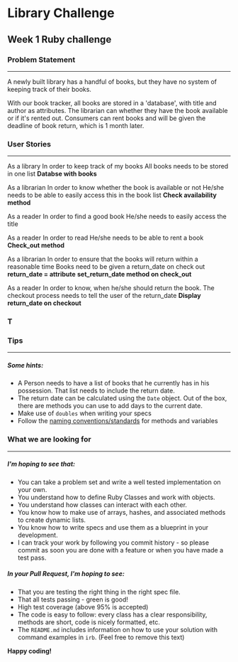 # Library Challenge
## Week 1 Ruby challenge

### Problem Statement
-------
A newly built library has a handful of books, but they have no system of keeping track of their books. 

With our book tracker, all books are stored in a 'database', with title and author as attributes. The librarian can whether they have the book available or if it's rented out. Consumers can rent books and will be given the deadline of book return, which is 1 month later.

### User Stories
-------
As a library
In order to keep track of my books
All books needs to be stored in one list
**Databse with books**

As a librarian
In order to know whether the book is available or not
He/she needs to be able to easily access this in the book list
**Check availability method**

As a reader
In order to find a good book
He/she needs to easily access the title

As a reader
In order to read
He/she needs to be able to rent a book
**Check_out method**

As a librarian
In order to ensure that the books will return within a reasonable time
Books need to be given a return_date on check out
**return_date = attribute**
**set_return_date method on check_out**

As a reader
In order to know, when he/she should return the book.
The checkout process needs to tell the user of the return_date
**Display return_date on checkout**

###

### T

### Tips
----

##### Some hints:
  * A Person needs to have a list of books that he currently has in his possession. That list needs to include the return date.
  * The return date can be calculated using the `Date` object. Out of the box, there are methods you can use to add days to the current date.
  * Make use of `doubles` when writing your specs
  * Follow the [naming conventions/standards](https://craftacademy.gitbooks.io/coding-as-a-craft/content/extras/naming_standards.html) for methods and variables

### What we are looking for
----
##### I'm hoping to see that:
* You can take a problem set and write a well tested implementation on your own.
* You understand how to define Ruby Classes and work with objects.
* You understand how classes can interact with each other.
* You know how to make use of arrays, hashes, and associated methods to create dynamic lists.
* You know how to write specs and use them as a blueprint in your development.
* I can track your work by following you commit history - so please commit as soon you are done with a feature or when you have made a test pass.

##### In your Pull Request, I'm hoping to see:
* That you are testing the right thing in the right spec file.
* That all tests passing - green is good!
* High test coverage (above 95% is accepted)
* The code is easy to follow: every class has a clear responsibility, methods are short, code is nicely formatted, etc.
* The `README.md` includes information on how to use your solution with command examples in `irb`. (Feel free to remove this text)


**Happy coding!**
